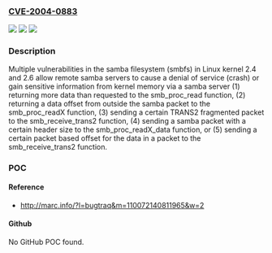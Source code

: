 ### [CVE-2004-0883](https://cve.mitre.org/cgi-bin/cvename.cgi?name=CVE-2004-0883)
![](https://img.shields.io/static/v1?label=Product&message=n%2Fa&color=blue)
![](https://img.shields.io/static/v1?label=Version&message=n%2Fa&color=blue)
![](https://img.shields.io/static/v1?label=Vulnerability&message=n%2Fa&color=brighgreen)

### Description

Multiple vulnerabilities in the samba filesystem (smbfs) in Linux kernel 2.4 and 2.6 allow remote samba servers to cause a denial of service (crash) or gain sensitive information from kernel memory via a samba server (1) returning more data than requested to the smb_proc_read function, (2) returning a data offset from outside the samba packet to the smb_proc_readX function, (3) sending a certain TRANS2 fragmented packet to the smb_receive_trans2 function, (4) sending a samba packet with a certain header size to the smb_proc_readX_data function, or (5) sending a certain packet based offset for the data in a packet to the smb_receive_trans2 function.

### POC

#### Reference
- http://marc.info/?l=bugtraq&m=110072140811965&w=2

#### Github
No GitHub POC found.

